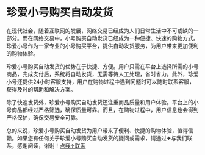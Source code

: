 # 珍爱小号购买自动发货

在现代社会，随着互联网的发展，网络交易已经成为人们日常生活中不可或缺的一部分。而在网络交易中，小号购买自动发货已经成为一种便捷、快速的购物方式。珍爱小号作为一家专业的小号购买平台，提供自动发货服务，为用户带来更加便利的购物体验。

珍爱小号购买自动发货的优势在于快捷、方便。用户只需在平台上选择所需的小号商品，完成支付后，系统将自动发货，无需等待人工处理，省时省力。此外，珍爱小号还提供24小时客服支持，用户在购物过程中遇到问题时可以随时联系客服，获得及时的帮助和解决方案。

除了快速发货外，珍爱小号购买自动发货还注重商品质量和用户体验。平台上的小号商品都经过严格筛选，确保质量可靠。而且，在购物过程中，用户信息也会得到严格保护，确保交易安全可靠。

总的来说，珍爱小号购买自动发货为用户带来了便利、快捷的购物体验，值得信赖。如果您有任何关于珍爱小号购买自动发货的疑问或需求，请通过✈与我们联系，感谢阅读，谢谢！[点我✈联系](https://b.k02.cc)